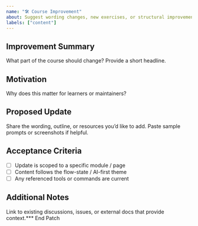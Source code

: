 ```yaml
---
name: "🛠 Course Improvement"
about: Suggest wording changes, new exercises, or structural improvements.
labels: ["content"]
---
```


## Improvement Summary

What part of the course should change? Provide a short headline.

## Motivation

Why does this matter for learners or maintainers?

## Proposed Update

Share the wording, outline, or resources you’d like to add. Paste sample prompts or screenshots if helpful.

## Acceptance Criteria

- [ ] Update is scoped to a specific module / page
- [ ] Content follows the flow-state / AI-first theme
- [ ] Any referenced tools or commands are current

## Additional Notes

Link to existing discussions, issues, or external docs that provide context.*** End Patch
